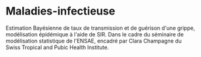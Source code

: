 # Maladies-infectieuse
Estimation Bayésienne de taux de transmission  et de guérison d'une grippe, modélisation épidémique à l'aide de SIR.  Dans le cadre du séminaire de modélisation statistique de l'ENSAE, encadré par Clara Champagne du Swiss Tropical and Pubic Health  Institute.
